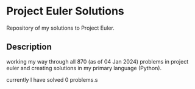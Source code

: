 # Project Euler Solutions

Repository of my solutions to Project Euler.

## Description

working my way through all 870 (as of 04 Jan 2024) problems in project euler and creating solutions in my primary language (Python).

currently I have solved 0 problems.s